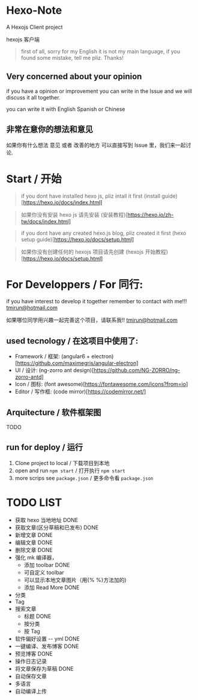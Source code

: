 # Hexo-Note
A Hexojs Client project

hexojs 客户端

> first of all, sorry for my English it is not my main language, if you found some mistake, tell me pliz. Thanks!

## Very concerned about your opinion

if you have a opinion or improvement you can write in the Issue and we will discuss it all together.

you can write it with English Spanish or Chinese 

## 非常在意你的想法和意见

如果你有什么想法 意见 或者 改善的地方 可以直接写到 Issue 里，我们来一起讨论.

# Start / 开始

> if you dont have installed hexo js, pliz intall it first (install guide)[https://hexo.io/docs/index.html]

> 如果你没有安装 hexo js 请先安装 (安装教程)[https://hexo.io/zh-tw/docs/index.html]

> if you dont have any created hexo.js blog, pliz created it first (hexo setup guide)[https://hexo.io/docs/setup.html]

> 如果你没有创建任何的 hexojs 项目请先创建 (hexojs 开始教程)[https://hexo.io/docs/setup.html]


# For Developpers / For 同行:

if you have interest to develop it together remember to contact with me!!! tmirun@hotmail.com

如果哪位同学用兴趣一起完善这个项目，请联系我!! tmirun@hotmail.com

## used tecnology / 在这项目中使用了:
- Framework / 框架: (angular6 + electron)[https://github.com/maximegris/angular-electron]
- UI / 设计: (ng-zorro ant design)[https://github.com/NG-ZORRO/ng-zorro-antd]
- Icon / 图标: (font awesome)[https://fontawesome.com/icons?from=io]
- Editor / 写作框: (code mirror)[https://codemirror.net/]

## Arquitecture / 软件框架图
TODO

## run for deploy / 运行
1. Clone project to local / 下载项目到本地
2. open and run `npm start` / 打开执行 `npm start`
3. more scrips see `package.json` / 更多命令看 `package.json`

# TODO LIST
* 获取 hexo 当地地址 DONE
* 获取文章(区分草稿和已发布)  DONE
* 新增文章 DONE
* 编辑文章 DONE
* 删除文章 DONE
* 强化 mk 编译器，
    * 添加 toolbar DONE
    * 可自定义 toolbar
    * 可以显示本地文章图片（用{% %}方法加的)
    * 添加 Read More DONE
* 分类
* Tag
* 搜索文章
    * 标题 DONE
    * 按分类
    * 按 Tag
* 软件偏好设置 -- yml DONE
* 一键编译、发布博客 DONE
* 预览博客 DONE
* 操作日志记录
* 将文章保存为草稿 DONE
* 自动保存文章
* 多语言
* 自动编译上传

